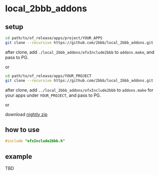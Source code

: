 # local_2bbb_addons

## setup

```bash
cd path/to/of_release/apps/project/YOUR_APPS
git clone --recursive https://github.com/2bbb/local_2bbb_addons.git
```

after clone, add `./local_2bbb_addons/ofxInclude2bbb` to `addons.make`, and pass to PG.

or 

```bash
cd path/to/of_release/apps/YOUR_PROJECT
git clone --recursive https://github.com/2bbb/local_2bbb_addons.git
```

after clone, add `../local_2bbb_addons/ofxInclude2bbb` to `addons.make` for your apps under `YOUR_PROJECT`, and pass to PG.

or

download [nightly zip](https://github.com/2bbb/local_2bbb_addons/releases/download/nightly/local_2bbb_addons.zip)

## how to use

```cpp
#include "ofxInclude2bbb.h"
```

## example

TBD
